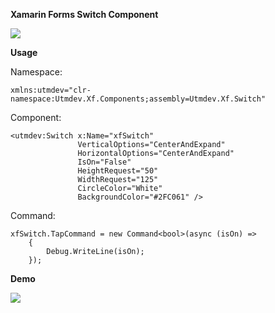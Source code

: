 
**Xamarin Forms Switch Component**

<a href="https://www.nuget.org/packages/Utmdev.Xf.Switch/" target="_blank"><img src="https://img.shields.io/nuget/v/Utmdev.Xf.Switch?style=for-the-badge"/></a>

**Usage**

Namespace:

    xmlns:utmdev="clr-namespace:Utmdev.Xf.Components;assembly=Utmdev.Xf.Switch"

Component:

    <utmdev:Switch x:Name="xfSwitch"
                   VerticalOptions="CenterAndExpand"
                   HorizontalOptions="CenterAndExpand"
                   IsOn="False"
                   HeightRequest="50"
                   WidthRequest="125"
                   CircleColor="White"
                   BackgroundColor="#2FC061" />
                                
Command:                             

    xfSwitch.TapCommand = new Command<bool>(async (isOn) =>
	    {
	        Debug.WriteLine(isOn);
	    });

**Demo**

<img src="https://github.com/utmdev/xf.switcher/blob/master/Component/Demo/switcher.gif">
